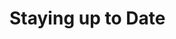 # Staying up to Date


<!-- ##DOCS-SOURCER-START
{"sourcePlugin":"Local File Copier","hash":"3ff9f0630ac907aebfc2b99a23877fce"}
##DOCS-SOURCER-END -->
